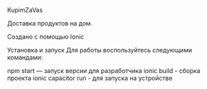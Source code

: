 KupimZaVas

Доставка продуктов на дом.

Создано с помощью Ionic

Установка и запуск
Для работы воспользуйтесь следующими командами:

npm start — запуск версии для разработчика
ionic build - сборка проекта
ionic capacitor run - для запуска на устройстве
